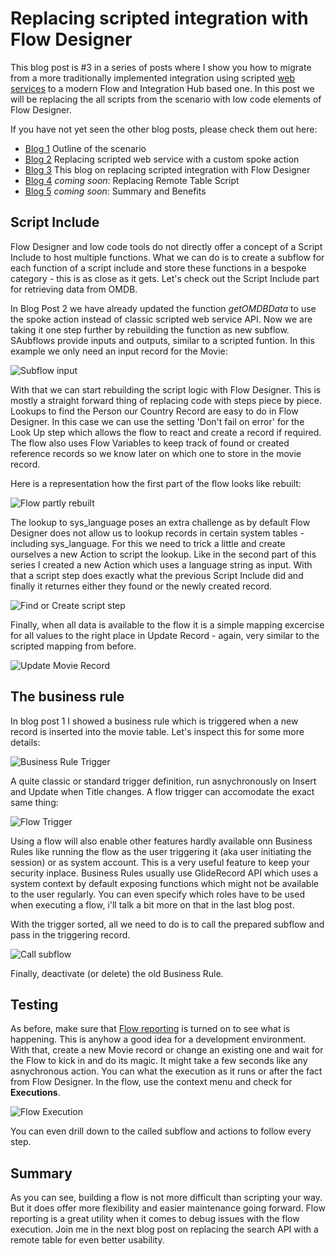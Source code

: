 # Replacing scripted integration with Flow Designer

This blog post is #3 in a series of posts where I show you how to migrate from a more traditionally implemented integration using scripted [web services](https://docs.servicenow.com/bundle/utah-api-reference/page/integrate/web-services/reference/r_AvailableWebServices.html) to a modern Flow and Integration Hub based one. In this post we will be replacing the all scripts from the scenario with low code elements of Flow Designer.

If you have not yet seen the other blog posts, please check them out here:
- [Blog 1](https://www.servicenow.com/community/automation-engine-blog/how-to-migrate-from-scripted-integration-to-integration-hub-part/ba-p/2675520) Outline of the scenario
- [Blog 2](***URL***) Replacing scripted web service with a custom spoke action
- [Blog 3](***URL***) This blog on replacing scripted integration with Flow Designer
- [Blog 4](***URL***) _coming soon_: Replacing Remote Table Script
- [Blog 5](***URL***) _coming soon_: Summary and Benefits

## Script Include

Flow Designer and low code tools do not directly offer a concept of a Script Include to host multiple functions. What we can do is to create a subflow for each function of a script include and store these functions in a bespoke category - this is as close as it gets. Let's check out the Script Include part for retrieving data from OMDB.

In Blog Post 2 we have already updated the function _getOMDBData_ to use the spoke action instead of classic scripted web service API. Now we are taking it one step further by rebuilding the function as new subflow. SAubflows provide inputs and outputs, similar to a scripted funtion. In this example we only need an input record for the Movie:

![Subflow input](blog3_images/subflow_input.png)

With that we can start rebuilding the script logic with Flow Designer. This is mostly a straight forward thing of replacing code with steps piece by piece. Lookups to find the Person our Country Record are easy to do in Flow Designer. In this case we can use the setting 'Don't fail on error' for the Look Up step which allows the flow to react and create a record if required. The flow also uses Flow Variables to keep track of found or created reference records so we know later on which one to store in the movie record.

Here is a representation how the first part of the flow looks like rebuilt:

![Flow partly rebuilt](blog3_images/flow_partly_rebuilt.png)

The lookup to sys_language poses an extra challenge as by default Flow Designer does not allow us to lookup records in certain system tables - including sys_language. For this we need to trick a little and create ourselves a new Action to script the lookup. Like in the second part of this series I created a new Action which uses a language string as input. With that a script step does exactly what the previous Script Include did and finally it returnes either they found or the newly created record.

![Find or Create script step](blog3_images/FindLanguageAction.png)

Finally, when all data is available to the flow it is a simple mapping excercise for all values to the right place in Update Record - again, very similar to the scripted mapping from before.

![Update Movie Record](blog3_images/UpdateMovieRecord.png)


## The business rule

In blog post 1 I showed a business rule which is triggered when a new record is inserted into the movie table. Let's inspect this for some more details:

![Business Rule Trigger](blog3_images/br_trigger.png)

A quite classic or standard trigger definition, run asnychronously on Insert and Update when Title changes. A flow trigger can accomodate the exact same thing:

![Flow Trigger](blog3_images/flow_trigger.png)

Using a flow will also enable other features hardly available onn Business Rules like running the flow as the user triggering it (aka user initiating the session) or as system account. This is a very useful feature to keep your security inplace. Business Rules usually use GlideRecord API which uses a system context by default exposing functions which might not be available to the user regularly. You can even specify which roles have to be used when executing a flow, i'll talk a bit more on that in the last blog post.

With the trigger sorted, all we need to do is to call the prepared subflow and pass in the triggering record.

![Call subflow](blog3_images/call_subflow.png)

Finally, deactivate (or delete) the old Business Rule.

## Testing

As before, make sure that [Flow reporting](https://docs.servicenow.com/bundle/vancouver-build-workflows/page/administer/flow-designer/task/enable-flow-reporting.html) is turned on to see what is happening. This is anyhow a good idea for a development environment. With that, create a new Movie record or change an existing one and wait for the Flow to kick in and do its magic. It might take a few seconds like any asnychronous action. You can what the execution as it runs or after the fact from Flow Designer. In the flow, use the context menu and check for **Executions**.

![Flow Execution](blog3_images/flow_execution.png)

You can even drill down to the called subflow and actions to follow every step.

## Summary

As you can see, building a flow is not more difficult than scripting your way. But it does offer more flexibility and easier maintenance going forward. Flow reporting is a great utility when it comes to debug issues with the flow execution. Join me in the next blog post on replacing the search API with a remote table for even better usability.